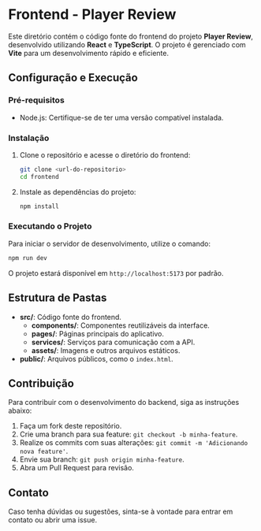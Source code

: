 # Frontend - Player Review

Este diretório contém o código fonte do frontend do projeto **Player Review**, desenvolvido utilizando **React** e **TypeScript**. O projeto é gerenciado com **Vite** para um desenvolvimento rápido e eficiente.

## Configuração e Execução

### Pré-requisitos

- Node.js: Certifique-se de ter uma versão compatível instalada.

### Instalação

1. Clone o repositório e acesse o diretório do frontend:

   ```sh
   git clone <url-do-repositorio>
   cd frontend
   ```

2. Instale as dependências do projeto:

   ```sh
   npm install
   ```

### Executando o Projeto

Para iniciar o servidor de desenvolvimento, utilize o comando:

```sh
npm run dev
```

O projeto estará disponível em `http://localhost:5173` por padrão.

## Estrutura de Pastas

- **src/**: Código fonte do frontend.
  - **components/**: Componentes reutilizáveis da interface.
  - **pages/**: Páginas principais do aplicativo.
  - **services/**: Serviços para comunicação com a API.
  - **assets/**: Imagens e outros arquivos estáticos.
- **public/**: Arquivos públicos, como o `index.html`.

## Contribuição

Para contribuir com o desenvolvimento do backend, siga as instruções abaixo:

1. Faça um fork deste repositório.
2. Crie uma branch para sua feature: `git checkout -b minha-feature`.
3. Realize os commits com suas alterações: `git commit -m 'Adicionando nova feature'`.
4. Envie sua branch: `git push origin minha-feature`.
5. Abra um Pull Request para revisão.

## Contato

Caso tenha dúvidas ou sugestões, sinta-se à vontade para entrar em contato ou abrir uma issue.